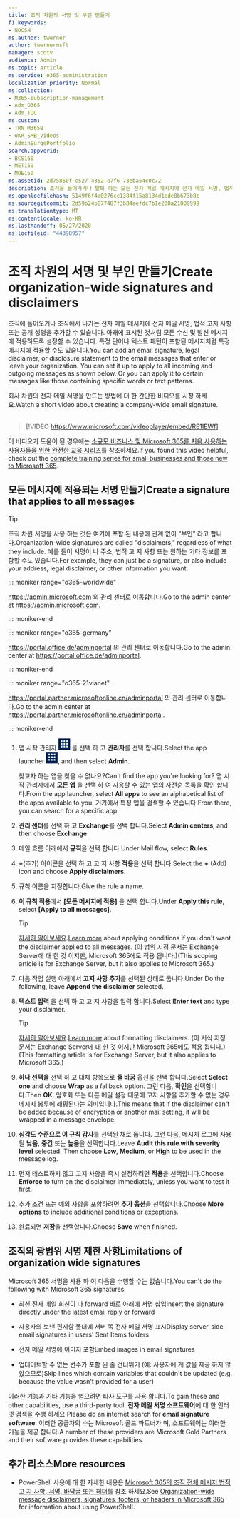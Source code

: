 ```yaml
---
title: 조직 차원의 서명 및 부인 만들기
f1.keywords:
- NOCSH
ms.author: twerner
author: twernermsft
manager: scotv
audience: Admin
ms.topic: article
ms.service: o365-administration
localization_priority: Normal
ms.collection:
- M365-subscription-management
- Adm_O365
- Adm_TOC
ms.custom:
- TRN_M365B
- OKR_SMB_Videos
- AdminSurgePortfolio
search.appverid:
- BCS160
- MET150
- MOE150
ms.assetid: 2d75860f-c527-4352-a7f6-73eba54c0c72
description: 조직을 들어가거나 탈퇴 하는 모든 전자 메일 메시지에 전자 메일 서명, 법적 고 지 사항 또는 공개 설명을 추가 하는 방법을 알아봅니다.
ms.openlocfilehash: 5149f6f4a0276cc1384f15a8134d1ede0b673b8c
ms.sourcegitcommit: 2d59b24b877487f3b84aefdc7b1e200a21009999
ms.translationtype: MT
ms.contentlocale: ko-KR
ms.lasthandoff: 05/27/2020
ms.locfileid: "44398957"
---
```

# <a name="create-organization-wide-signatures-and-disclaimers"></a><span data-ttu-id="f258f-103">조직 차원의 서명 및 부인 만들기</span><span class="sxs-lookup"><span data-stu-id="f258f-103">Create organization-wide signatures and disclaimers</span></span>

 <span data-ttu-id="f258f-p101">조직에 들어오거나 조직에서 나가는 전자 메일 메시지에 전자 메일 서명, 법적 고지 사항 또는 공개 성명을 추가할 수 있습니다. 아래에 표시된 것처럼 모든 수신 및 발신 메시지에 적용하도록 설정할 수 있습니다. 특정 단어나 텍스트 패턴이 포함된 메시지처럼 특정 메시지에 적용할 수도 있습니다.</span><span class="sxs-lookup"><span data-stu-id="f258f-p101">You can add an email signature, legal disclaimer, or disclosure statement to the email messages that enter or leave your organization. You can set it up to apply to all incoming and outgoing messages as shown below. Or you can apply it to certain messages like those containing specific words or text patterns.</span></span>

 <span data-ttu-id="f258f-107">회사 차원의 전자 메일 서명을 만드는 방법에 대 한 간단한 비디오를 시청 하세요.</span><span class="sxs-lookup"><span data-stu-id="f258f-107">Watch a short video about creating a company-wide email signature.</span></span> <br><br>
  
> [!VIDEO https://www.microsoft.com/videoplayer/embed/RE1IEWf] 

<span data-ttu-id="f258f-108">이 비디오가 도움이 된 경우에는 [소규모 비즈니스 및 Microsoft 365를 처음 사용하는 사용자들을 위한 완전한 교육 시리즈](https://support.office.com/article/6ab4bbcd-79cf-4000-a0bd-d42ce4d12816)를 참조하세요.</span><span class="sxs-lookup"><span data-stu-id="f258f-108">If you found this video helpful, check out the [complete training series for small businesses and those new to Microsoft 365](https://support.office.com/article/6ab4bbcd-79cf-4000-a0bd-d42ce4d12816).</span></span>

## <a name="create-a-signature-that-applies-to-all-messages"></a><span data-ttu-id="f258f-109">모든 메시지에 적용되는 서명 만들기</span><span class="sxs-lookup"><span data-stu-id="f258f-109">Create a signature that applies to all messages</span></span>

> [!TIP]
> <span data-ttu-id="f258f-110">조직 차원 서명을 사용 하는 것은 여기에 포함 된 내용에 관계 없이 "부인" 라고 합니다.</span><span class="sxs-lookup"><span data-stu-id="f258f-110">Organization-wide signatures are called "disclaimers," regardless of what they include.</span></span> <span data-ttu-id="f258f-111">예를 들어 서명이 나 주소, 법적 고 지 사항 또는 원하는 기타 정보를 포함할 수도 있습니다.</span><span class="sxs-lookup"><span data-stu-id="f258f-111">For example, they can just be a signature, or also include your address, legal disclaimer, or other information you want.</span></span>
    
::: moniker range="o365-worldwide"

<span data-ttu-id="f258f-112"><a href="https://go.microsoft.com/fwlink/p/?linkid=2024339" target="_blank">https://admin.microsoft.com</a> 의 관리 센터로 이동합니다.</span><span class="sxs-lookup"><span data-stu-id="f258f-112">Go to the admin center at <a href="https://go.microsoft.com/fwlink/p/?linkid=2024339" target="_blank">https://admin.microsoft.com</a>.</span></span>

::: moniker-end

::: moniker range="o365-germany"

<span data-ttu-id="f258f-113"><a href="https://go.microsoft.com/fwlink/p/?linkid=848041" target="_blank">https://portal.office.de/adminportal</a> 의 관리 센터로 이동합니다.</span><span class="sxs-lookup"><span data-stu-id="f258f-113">Go to the admin center at <a href="https://go.microsoft.com/fwlink/p/?linkid=848041" target="_blank">https://portal.office.de/adminportal</a>.</span></span>

::: moniker-end

::: moniker range="o365-21vianet"

<span data-ttu-id="f258f-114"><a href="https://go.microsoft.com/fwlink/p/?linkid=850627" target="_blank">https://portal.partner.microsoftonline.cn/adminportal</a> 의 관리 센터로 이동합니다.</span><span class="sxs-lookup"><span data-stu-id="f258f-114">Go to the admin center at <a href="https://go.microsoft.com/fwlink/p/?linkid=850627" target="_blank">https://portal.partner.microsoftonline.cn/adminportal</a>.</span></span>

::: moniker-end

1. <span data-ttu-id="f258f-115">앱 시작 관리자 ![ 앱 시작 관리자 아이콘 ](../../media/7502f4ec-3c9a-435d-a7b4-b9cda85189a7.png) 을 선택 하 고 **관리자**를 선택 합니다.</span><span class="sxs-lookup"><span data-stu-id="f258f-115">Select the app launcher ![The app launcher icon](../../media/7502f4ec-3c9a-435d-a7b4-b9cda85189a7.png), and then select **Admin**.</span></span>
   
    <span data-ttu-id="f258f-116">찾고자 하는 앱을 찾을 수 없나요?</span><span class="sxs-lookup"><span data-stu-id="f258f-116">Can't find the app you're looking for?</span></span> <span data-ttu-id="f258f-117">앱 시작 관리자에서 **모든 앱** 을 선택 하 여 사용할 수 있는 앱의 사전순 목록을 확인 합니다.</span><span class="sxs-lookup"><span data-stu-id="f258f-117">From the app launcher, select **All apps** to see an alphabetical list of the apps available to you.</span></span> <span data-ttu-id="f258f-118">거기에서 특정 앱을 검색할 수 있습니다.</span><span class="sxs-lookup"><span data-stu-id="f258f-118">From there, you can search for a specific app.</span></span> 
    
2. <span data-ttu-id="f258f-119">**관리 센터**를 선택 하 고 **Exchange**를 선택 합니다.</span><span class="sxs-lookup"><span data-stu-id="f258f-119">Select **Admin centers**, and then choose **Exchange**.</span></span>
    
3. <span data-ttu-id="f258f-120">메일 흐름 아래에서 **규칙**을 선택 합니다.</span><span class="sxs-lookup"><span data-stu-id="f258f-120">Under Mail flow, select **Rules**.</span></span>
    
4. <span data-ttu-id="f258f-121">**+**(추가) 아이콘을 선택 하 고 고 지 사항 **적용**을 선택 합니다.</span><span class="sxs-lookup"><span data-stu-id="f258f-121">Select the **+** (Add) icon and choose **Apply disclaimers**.</span></span>
    
5. <span data-ttu-id="f258f-122">규칙 이름을 지정합니다.</span><span class="sxs-lookup"><span data-stu-id="f258f-122">Give the rule a name.</span></span>
    
6. <span data-ttu-id="f258f-123">**이 규칙 적용**에서 **[모든 메시지에 적용]** 을 선택 합니다.</span><span class="sxs-lookup"><span data-stu-id="f258f-123">Under **Apply this rule**, select **[Apply to all messages]**.</span></span>
    
    > [!TIP]
    > <span data-ttu-id="f258f-124">[자세히 알아보세요](https://docs.microsoft.com/Exchange/policy-and-compliance/mail-flow-rules/signatures#Scoping).</span><span class="sxs-lookup"><span data-stu-id="f258f-124">[Learn more](https://docs.microsoft.com/Exchange/policy-and-compliance/mail-flow-rules/signatures#Scoping) about applying conditions if you don't want the disclaimer applied to all messages.</span></span> <span data-ttu-id="f258f-125">(이 범위 지정 문서는 Exchange Server에 대 한 것 이지만, Microsoft 365에도 적용 됩니다.)</span><span class="sxs-lookup"><span data-stu-id="f258f-125">(This scoping article is for Exchange Server, but it also applies to Microsoft 365.)</span></span> 
  
7. <span data-ttu-id="f258f-126">다음 작업 실행 아래에서 **고지 사항 추가**를 선택된 상태로 둡니다.</span><span class="sxs-lookup"><span data-stu-id="f258f-126">Under Do the following, leave **Append the disclaimer** selected.</span></span> 
    
8.  <span data-ttu-id="f258f-127">**텍스트 입력** 을 선택 하 고 고 지 사항을 입력 합니다.</span><span class="sxs-lookup"><span data-stu-id="f258f-127">Select **Enter text** and type your disclaimer.</span></span> 
    
    > [!TIP]
    > <span data-ttu-id="f258f-128">[자세히 알아보세요](https://docs.microsoft.com/Exchange/policy-and-compliance/mail-flow-rules/signatures#FormatDisclaimer).</span><span class="sxs-lookup"><span data-stu-id="f258f-128">[Learn more](https://docs.microsoft.com/Exchange/policy-and-compliance/mail-flow-rules/signatures#FormatDisclaimer) about formatting disclaimers.</span></span> <span data-ttu-id="f258f-129">(이 서식 지정 문서는 Exchange Server에 대 한 것 이지만 Microsoft 365에도 적용 됩니다.)</span><span class="sxs-lookup"><span data-stu-id="f258f-129">(This formatting article is for Exchange Server, but it also applies to Microsoft 365.)</span></span> 

9. <span data-ttu-id="f258f-130">**하나 선택을** 선택 하 고 대체 항목으로 **줄 바꿈** 옵션을 선택 합니다.</span><span class="sxs-lookup"><span data-stu-id="f258f-130">Select **Select one** and choose **Wrap** as a fallback option.</span></span> <span data-ttu-id="f258f-131">그런 다음, **확인**을 선택합니다.</span><span class="sxs-lookup"><span data-stu-id="f258f-131">Then **OK**.</span></span> <span data-ttu-id="f258f-132">암호화 또는 다른 메일 설정 때문에 고지 사항을 추가할 수 없는 경우 메시지 봉투에 래핑된다는 의미입니다.</span><span class="sxs-lookup"><span data-stu-id="f258f-132">This means that if the disclaimer can't be added because of encryption or another mail setting, it will be wrapped in a message envelope.</span></span>
    
10. <span data-ttu-id="f258f-p107">**심각도 수준으로 이 규칙 감사**를 선택된 채로 둡니다. 그런 다음, 메시지 로그에 사용될 **낮음**, **중간** 또는 **높음**을 선택합니다.</span><span class="sxs-lookup"><span data-stu-id="f258f-p107">Leave **Audit this rule with severity level** selected. Then choose **Low**, **Medium**, or **High** to be used in the message log.</span></span> 
    
11. <span data-ttu-id="f258f-135">먼저 테스트하지 않고 고지 사항을 즉시 설정하려면 **적용**을 선택합니다.</span><span class="sxs-lookup"><span data-stu-id="f258f-135">Choose **Enforce** to turn on the disclaimer immediately, unless you want to test it first.</span></span> 
    
12. <span data-ttu-id="f258f-136">추가 조건 또는 예외 사항을 포함하려면 **추가 옵션**을 선택합니다.</span><span class="sxs-lookup"><span data-stu-id="f258f-136">Choose **More options** to include additional conditions or exceptions.</span></span> 
    
13. <span data-ttu-id="f258f-137">완료되면 **저장**을 선택합니다.</span><span class="sxs-lookup"><span data-stu-id="f258f-137">Choose **Save** when finished.</span></span> 
    
## <a name="limitations-of-organization-wide-signatures"></a><span data-ttu-id="f258f-138">조직의 광범위 서명 제한 사항</span><span class="sxs-lookup"><span data-stu-id="f258f-138">Limitations of organization wide signatures</span></span>

<span data-ttu-id="f258f-139">Microsoft 365 서명을 사용 하 여 다음을 수행할 수는 없습니다.</span><span class="sxs-lookup"><span data-stu-id="f258f-139">You can't do the following with Microsoft 365 signatures:</span></span>
  
- <span data-ttu-id="f258f-140">최신 전자 메일 회신이 나 forward 바로 아래에 서명 삽입</span><span class="sxs-lookup"><span data-stu-id="f258f-140">Insert the signature directly under the latest email reply or forward</span></span>
    
- <span data-ttu-id="f258f-141">사용자의 보낸 편지함 폴더에 서버 쪽 전자 메일 서명 표시</span><span class="sxs-lookup"><span data-stu-id="f258f-141">Display server-side email signatures in users' Sent Items folders</span></span>
    
- <span data-ttu-id="f258f-142">전자 메일 서명에 이미지 포함</span><span class="sxs-lookup"><span data-stu-id="f258f-142">Embed images in email signatures</span></span>
    
- <span data-ttu-id="f258f-143">업데이트할 수 없는 변수가 포함 된 줄 건너뛰기 (예: 사용자에 게 값을 제공 하지 않았으므로)</span><span class="sxs-lookup"><span data-stu-id="f258f-143">Skip lines which contain variables that couldn't be updated (e.g. because the value wasn't provided for a user)</span></span>
    
<span data-ttu-id="f258f-144">이러한 기능과 기타 기능을 얻으려면 타사 도구를 사용 합니다.</span><span class="sxs-lookup"><span data-stu-id="f258f-144">To gain these and other capabilities, use a third-party tool.</span></span> <span data-ttu-id="f258f-145">**전자 메일 서명 소프트웨어**에 대 한 인터넷 검색을 수행 하세요.</span><span class="sxs-lookup"><span data-stu-id="f258f-145">Please do an internet search for **email signature software**.</span></span> <span data-ttu-id="f258f-146">이러한 공급자의 수는 Microsoft 골드 파트너가 며, 소프트웨어는 이러한 기능을 제공 합니다.</span><span class="sxs-lookup"><span data-stu-id="f258f-146">A number of these providers are Microsoft Gold Partners and their software provides these capabilities.</span></span> 
  
## <a name="more-resources"></a><span data-ttu-id="f258f-147">추가 리소스</span><span class="sxs-lookup"><span data-stu-id="f258f-147">More resources</span></span>

- <span data-ttu-id="f258f-148">PowerShell 사용에 대 한 자세한 내용은 [Microsoft 365의 조직 전체 메시지 법적 고 지 사항, 서명, 바닥글 또는 헤더를](https://docs.microsoft.com/exchange/security-and-compliance/mail-flow-rules/disclaimers-signatures-footers-or-headers) 참조 하세요.</span><span class="sxs-lookup"><span data-stu-id="f258f-148">See [Organization-wide message disclaimers, signatures, footers, or headers in Microsoft 365](https://docs.microsoft.com/exchange/security-and-compliance/mail-flow-rules/disclaimers-signatures-footers-or-headers) for information about using PowerShell.</span></span> 
    

